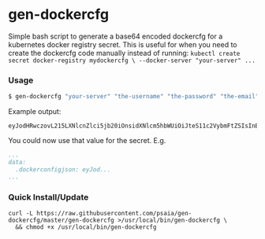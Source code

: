 # gen-dockercfg
Simple bash script to generate a base64 encoded dockercfg for a kubernetes
docker registry secret. This is useful for when you need to create the
dockercfg code manually instead of running: `kubectl create secret docker-registry mydockercfg \ --docker-server "your-server" ...`

### Usage

```bash
$ gen-dockercfg "your-server" "the-username" "the-password" "the-email"
```

Example output:

```
eyJodHRwczovL215LXNlcnZlci5jb20iOnsidXNlcm5hbWUiOiJteS11c2VybmFtZSIsInBhc3N3b3JkIjoibXktcGFzc3dvcmQiLCJlbWFpbCI6Im15QGVtYWlsLmNvbSIsImF1dGgiOiJiWGt0ZFhObGNtNWhiV1U2YlhrdGNHRnpjM2R2Y21RSyJ9fQo=
```

You could now use that value for the secret. E.g.

```yaml
...
data:
  .dockerconfigjson: eyJod...
...
```


### Quick Install/Update

```shell
curl -L https://raw.githubusercontent.com/psaia/gen-dockercfg/master/gen-dockercfg >/usr/local/bin/gen-dockercfg \
  && chmod +x /usr/local/bin/gen-dockercfg
```
